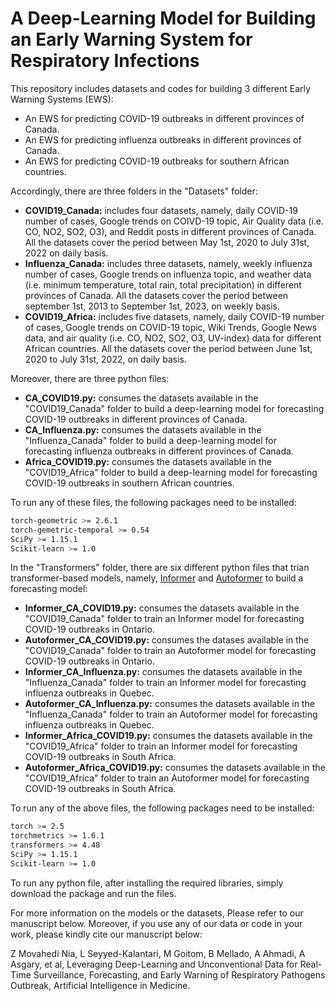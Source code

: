 # A Deep-Learning Model for Building an Early Warning System for Respiratory Infections

This repository includes datasets and codes for building 3 different Early Warning Systems (EWS):
- An EWS for predicting COVID-19 outbreaks in different provinces of Canada.
- An EWS for predicting influenza outbreaks in different provinces of Canada.
- An EWS for predicting COVID-19 outbreaks for southern African countries.

Accordingly, there are three folders in the "Datasets" folder:
- **COVID19_Canada:** includes four datasets, namely, daily COVID-19 number of cases, Google trends on COIVD-19 topic, Air Quality data (i.e. CO, NO2, SO2, O3), and Reddit posts in different provinces of Canada. All the datasets cover the period between May 1st, 2020 to July 31st, 2022 on daily basis.
- **Influenza_Canada:** includes three datasets, namely, weekly influenza number of cases, Google trends on influenza topic, and weather data (i.e. minimum temperature, total rain, total precipitation) in different provinces of Canada. All the datasets cover the period between september 1st, 2013 to September 1st, 2023, on weekly basis.
- **COVID19_Africa:** includes five datasets, namely, daily COVID-19 number of cases, Google trends on COVID-19 topic, Wiki Trends, Google News data, and air quality (i.e. CO, NO2, SO2, O3, UV-index) data for different African countries. All the datasets cover the period between June 1st, 2020 to July 31st, 2022, on daily basis.

Moreover, there are three python files:
- **CA_COVID19.py:** consumes the datasets available in the "COVID19_Canada" folder to build a deep-learning model for forecasting COVID-19 outbreaks in different provinces of Canada.
- **CA_Influenza.py:** consumes the datasets available in the "Influenza_Canada" folder to build a deep-learning model for forecasting influenza outbreaks in different provinces of Canada.
- **Africa_COVID19.py:** consumes the datasets available in the "COVID19_Africa" folder to build a deep-learning model for forecasting COVID-19 outbreaks in southern African countries.

To run any of these files, the following packages need to be installed:
```sh
torch-geometric >= 2.6.1
torch-gemetric-temporal >= 0.54
SciPy >= 1.15.1
Scikit-learn >= 1.0
```

In the "Transformers" folder, there are six different python files that trian transformer-based models, namely, [Informer](https://huggingface.co/docs/transformers/en/model_doc/informer) and [Autoformer](https://huggingface.co/docs/transformers/en/model_doc/autoformer) to build a forecasting model:
- **Informer_CA_COVID19.py:** consumes the datasets available in the "COVID19_Canada" folder to train an Informer model for forecasting COVID-19 outbreaks in Ontario.
- **Autoformer_CA_COVID19.py:** consumes the datases available in the "COVID19_Canada" folder to train an Autoformer model for forecasting COVID-19 outbreaks in Ontario.
- **Informer_CA_Influenza.py:** consumes the datasets available in the "Influenza_Canada" folder to train an Informer model for forecasting influenza outbreaks in Quebec.
- **Autoformer_CA_Influenza.py:** consumes the datasets available in the "Influenza_Canada" folder to train an Autoformer model for forecasting influenza outbreaks in Quebec.
- **Informer_Africa_COVID19.py:** consumes the datasets available in the "COVID19_Africa" folder to train an Informer model for forecasting COVID-19 outbreaks in South Africa.
- **Autoformer_Africa_COVID19.py:** consumes the datasets available in the "COVID19_Africa" folder to train an Autoformer model for forecasting COVID-19 outbreaks in South Africa.

To run any of the above files, the following packages need to be installed:
```sh
torch >= 2.5
torchmetrics >= 1.6.1
transformers >= 4.48
SciPy >= 1.15.1
Scikit-learn >= 1.0
```

To run any python file, after installing the required libraries, simply download the package and run the files.

For more information on the models or the datasets, Please refer to our manuscript below. Moreover, if you use any of our data or code in your work, please kindly cite our manuscript below:

Z Movahedi Nia, L Seyyed-Kalantari, M Goitom, B Mellado, A Ahmadi, A Asgary, et al, Leveraging Deep-Learning and Unconventional Data for Real-Time Surveillance, Forecasting, and Early Warning of Respiratory Pathogens Outbreak, Artificial Intelligence in Medicine.
